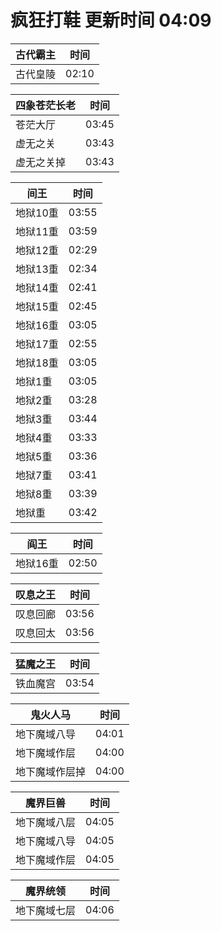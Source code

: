 # 疯狂打鞋 更新时间 04:09

| 古代霸主   | 时间    |
|--------|-------|
| 古代皇陵 | 02:10 |

| 四象苍茫长老   | 时间    |
|--------|-------|
| 苍茫大厅 | 03:45 |
| 虚无之关 | 03:43 |
| 虚无之关掉 | 03:43 |

| 间王   | 时间    |
|--------|-------|
| 地狱10重 | 03:55 |
| 地狱11重 | 03:59 |
| 地狱12重 | 02:29 |
| 地狱13重 | 02:34 |
| 地狱14重 | 02:41 |
| 地狱15重 | 02:45 |
| 地狱16重 | 03:05 |
| 地狱17重 | 02:55 |
| 地狱18重 | 03:05 |
| 地狱1重 | 03:05 |
| 地狱2重 | 03:28 |
| 地狱3重 | 03:44 |
| 地狱4重 | 03:33 |
| 地狱5重 | 03:36 |
| 地狱7重 | 03:41 |
| 地狱8重 | 03:39 |
| 地狱重 | 03:42 |

| 阎王   | 时间    |
|--------|-------|
| 地狱16重 | 02:50 |

| 叹息之王   | 时间    |
|--------|-------|
| 叹息回廊 | 03:56 |
| 叹息回太 | 03:56 |

| 猛魔之王   | 时间    |
|--------|-------|
| 铁血魔宫 | 03:54 |

| 鬼火人马   | 时间    |
|--------|-------|
| 地下魔域八导 | 04:01 |
| 地下魔域作层 | 04:00 |
| 地下魔域作层掉 | 04:00 |

| 魔界巨兽   | 时间    |
|--------|-------|
| 地下魔域八层 | 04:05 |
| 地下魔域八导 | 04:05 |
| 地下魔域作层 | 04:05 |

| 魔界统领   | 时间    |
|--------|-------|
| 地下魔域七层 | 04:06 |
